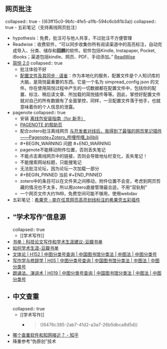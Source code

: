 ## 网页批注
collapsed:: true
	- ((63ff15c0-9bfc-4fe5-a1fb-594c6cb81b3a))
	  collapsed:: true
		- 五彩笔记（支持离线网页批注）
- hypothesis：免费，批注可与他人共享，不过批注不方便管理
- Readwise：收费软件，“可以同步收集你所有阅读渠道中的高亮标注，自动完成导入、分类、储存和**回顾**的软件。软件包括Kindle, Instapaper, Pocket, iBooks；渠道包括kindle、网页、PDF、手动添加。” [ReadWise](https://sspai.com/post/63243)
- [简悦 2.0](https://sspai.com/post/61996)
  collapsed:: true
	- 批注体验不好
	- [配置文件及其同步 · 语雀](https://www.yuque.com/kenshin/simpread/ebwu7g)：作为本地化的服务，配置文件是个人知识库的大脑，是简悦最重要的东西。它是一个名为 simpread_config.json 的文件。你在使用简悦过程中产生的一切数据都在配置文件中，包括你的配置、标注、稍后读文章、所加载的简悦插件等等。因此，掌控好配置文件就对自己的所有数据有了全面掌控，同样，一旦配置文件落于他手，也就意味着你的个人信息的泄露。
- pagenote
  collapsed:: true
	- 安装 [离线包安装指南（for 新手）](https://page-note.notion.site/for-b5fe205baff74f14a46614fe2ba29caa)
	- [PAGENOTE 的帮助页](https://page-note.notion.site/page-note/PAGENOTE-cfd9af87021049349e0420bc708c4206)
	- 配合zotero批注离线网页 [与开发者对线后，我得到了最强的网页笔记插件——Pagenote+Zotero_哔哩哔哩_bilibili](https://www.bilibili.com/video/BV1rP4y1h7DB?spm_id_from=333.999.0.0)
	- #+BEGIN_WARNING
	  问题
	  #+END_WARNING
	- pagenote不能移动附件位置，否则丢失笔记
	- 不能点击离线网页中的链接，否则会导致地址栏变化，丢失笔记！
	- 不能搜索网站标题，只能搜笔记
	- 无法批注论坛，因为论坛一次加载一部分
	- #+BEGIN_PINNED
	  当前
	  #+END_PINNED
	- zotero中的条目可以在文件夹之间移动，附件位置不会变，考虑到网页剪藏的情况也不太多，所以用zotero直接管理最合适，不用“双轨制”
	- 一个网页文件大约1MB，免费空间可能不够用，使用webdav
- 五彩笔记：[希果壳 - 能在任意网页高亮划线标注的希果壳五彩插件](https://www.dotalk.cn/product/wucai)
- ## “学术写作”信息源
  collapsed:: true
	- [[学术写作]]
- [书单｜科技论文写作和学术生涯建议-豆瓣书单](https://www.douban.com/doulist/122618947/?start=75&sort=time&playable=0&sub_type=)
- [如何学术生涯-豆瓣书单](https://www.douban.com/doulist/150006739/)
- [文体论 | H152 | 中图分类号查询 | 中国图书馆分类法 | 中图法 | 中图分类号](https://www.clcindex.com/category/H152/)
- [写作学与修辞学 | H05 | 中图分类号查询 | 中国图书馆分类法 | 中图法 | 中图分类号](https://www.clcindex.com/category/H05/)
- [朗诵法、演讲术 | H019 | 中图分类号查询 | 中国图书馆分类法 | 中图法 | 中图分类号](https://www.clcindex.com/category/H019/)
- ## 中文查重
  collapsed:: true
	- [[学术写作]]
		- > ((6476c385-2ab7-41d2-a3a7-26b5dbca8d5d))
- [哪个查重软件和知网接近？ - 知乎](https://www.zhihu.com/question/394969149/answer/2512080747)
- 降重参考“伪原创”技术